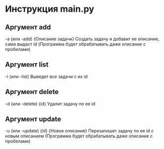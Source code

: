 # Инструкция main.py

## Аргумент add
-a (или -add) {Описание задачи} 
Создать задачу и добавит ее описание, сама выдаст id
(Программа будет обрабатывать даже описание с пробелами)

## Аргумент list
-l (или -list) 
Выведет все задачи с их id

## Аргумент delete
-d (или -delete) {id}
Удалит задачу по ее id

## Аргумент update
-u (или -update) {id} {Новое описание}
Перезапишет задачу по ее id с новым описанием
(Программа будет обрабатывать даже описание с пробелами)